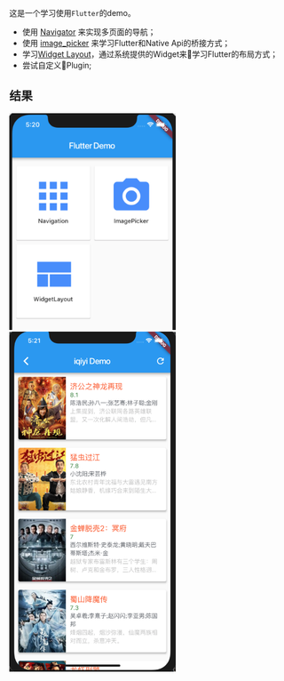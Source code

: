 这是一个学习使用`Flutter`的demo。<br>
* 使用 [Navigator](https://flutter.io/flutter-for-ios/#navigation) 来实现多页面的导航；
* 使用 [image_picker](https://github.com/flutter/plugins/tree/master/packages/image_picker) 来学习Flutter和Native Api的桥接方式；
* 学习[Widget Layout](https://flutter.io/widgets/)，通过系统提供的Widget来学习Flutter的布局方式；
* 尝试自定义Plugin;

## 结果
<img src="README_images/home.png" width="300"><br>
<img src="README_images/navigation.png" width="300">